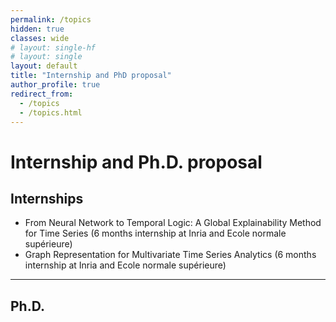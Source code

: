 ```yaml
---
permalink: /topics
hidden: true
classes: wide
# layout: single-hf
# layout: single
layout: default
title: "Internship and PhD proposal"
author_profile: true
redirect_from: 
  - /topics
  - /topics.html
---
```


# Internship and Ph.D. proposal


## Internships

* From Neural Network to Temporal Logic: A Global Explainability Method for Time Series (6 months internship at Inria and Ecole normale supérieure)
* Graph Representation for Multivariate Time Series Analytics (6 months internship at Inria and Ecole normale supérieure)

***

## Ph.D.
